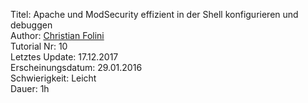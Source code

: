 Titel: Apache und ModSecurity effizient in der Shell konfigurieren und debuggen  
Author: <a href="mailto:christian.folini@netnea.com">Christian Folini</a>  
Tutorial Nr: 10  
Letztes Update: 17.12.2017  
Erscheinungsdatum: 29.01.2016  
Schwierigkeit: Leicht  
Dauer: 1h  
